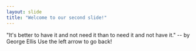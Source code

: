 ```yaml
---
layout: slide
title: "Welcome to our second slide!"
---
```

"It's better to have it and not need it than to need it and not have it." -- by George Ellis
Use the left arrow to go back!

